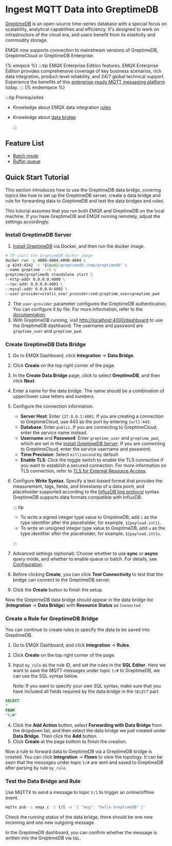 # Ingest MQTT Data into GreptimeDB

[GreptimeDB](https://github.com/GreptimeTeam/greptimedb) is an open-source time-series database with a special focus on scalability, analytical capabilities and efficiency. It's designed to work on infrastructure of the cloud era, and users benefit from its elasticity and commodity storage.

EMQX now supports connection to mainstream versions of GreptimeDB, GreptimeCloud or GreptimeDB Enterprise.

{% emqxce %}
:::tip
EMQX Enterprise Edition features. EMQX Enterprise Edition provides comprehensive coverage of key business scenarios, rich data integration, product-level reliability, and 24/7 global technical support. Experience the benefits of this [enterprise-ready MQTT messaging platform](https://www.emqx.com/en/try?product=enterprise) today.
:::
{% endemqxce %}

:::tip Prerequisites

- Knowledge about EMQX data integration [rules](./rules.md)

- Knowledge about [data bridge](./data-bridges.md)

  :::

## Feature List

- [Batch mode](./data-bridges.md#batch-mode)
- [Buffer queue](./data-bridges.md#buffer-queue)

<!--[Configuration parameters](#Configuration)-->

## Quick Start Tutorial

This section introduces how to use the GreptimeDB data bridge, covering topics like how to set up the GreptimeDB server, create a data bridge and rule for forwarding data to GreptimeDB and test the data bridges and rules.

This tutorial assumes that you run both EMQX and GreptimeDB on the local machine. If you have GreptimeDB and EMQX running remotely, adjust the settings accordingly.

### Install GreptimeDB Server

1. [Install GreptimeDB](https://greptime.com/download) via Docker, and then run the docker image.

```bash
# TO start the GreptimeDB docker image
docker run -p 4000-4004:4000-4004 \
-p 4242:4242 -v "$(pwd)/greptimedb:/tmp/greptimedb" \
--name greptime --rm \
greptime/greptimedb standalone start \
--http-addr 0.0.0.0:4000 \
--rpc-addr 0.0.0.0:4001 \
--mysql-addr 0.0.0.0:4002 \
--user-provider=static_user_provider:cmd:greptime_user=greptime_pwd

```

2. The `user-provider` parameter configures the GreptimeDB authentication. You can configure it by file. For more information, refer to the [documentation](https://docs.greptime.com/user-guide/clients/authentication#authentication).
3. With GreptimeDB running, visit [http://localhost:4000/dashboard](http://localhost:4000/dashboard) to use the GreptimeDB dashbaord. The username and password are `greptime_user` and `greptime_pwd`.

### Create GreptimeDB Data Bridge

1. Go to EMQX Dashboard, click **Integration** -> **Data Bridge**.

2. Click **Create** on the top right corner of the page.

3. In the **Create Data Bridge** page, click to select **GreptimeDB**, and then click **Next**.

4. Enter a name for the data bridge. The name should be a combination of upper/lower case letters and numbers. 

5. Configure the connection information.

   - **Server Host**: Enter `127.0.0.1:4001`. If you are creating a connection to GreptimeCloud, use 443 as the port by entering `{url}:443`.
   - **Database**: Enter `public`. If you are connecting to GreptimeCloud, enter the service name instead.
   - **Username** and **Password**: Enter `greptime_user` and `greptime_pwd`, which are set in the [Install GreptimeDB Server](#install-greptimedb-server). If you are connecting to GreptimeCloud, enter the service username and password.
   - **Time Precision**: Select `millisecond` by default. 
   - **Enable TLS**: Click the toggle switch to enable the TLS connection if you want to establish a secured connection. For more information on TLS connection, refer to [TLS for External Resource Access](../network/overview.md#tls-for-external-resource-access).

6. Configure **Write Syntax**. Specify a text-based format that provides the measurement, tags, fields, and timestamp of a data point, and placeholder supported according to the [InfluxDB line protocol](https://docs.influxdata.com/influxdb/v2.3/reference/syntax/line-protocol/) syntax. GreptimeDB supports data formats compatible with InfluxDB. <!--Select the data format as **JSON** or **Line Protocol**,-->

   <!--For **JSON** format, define data parsing method, including **Measurement**, **Timestamp**, **Fields,** and **Tags**. Note: All key values can be variables and you can also follow the [InfluxDB line protocol](https://docs.influxdata.com/influxdb/v2.5/reference/syntax/line-protocol/) to set them.-->

   <!--For **Line Protocol** format, specify a text-based format that provides the measurement, tags, fields, and timestamp of a data point, and placeholder supported according to the [InfluxDB line protocol](https://docs.influxdata.com/influxdb/v2.3/reference/syntax/line-protocol/) syntax.-->

   ::: tip

   - To write a signed integer type value to GreptimeDB, add `i` as the type identifier after the placeholder, for example, `${payload.int}i`.
   - To write an unsigned integer type value to GreptimeDB, add `u` as the type identifier after the placeholder, for example, `${payload.int}u`. 

   :::

7. Advanced settings (optional): Choose whether to use **sync** or **async** query mode, and whether to enable queue or batch. For details, see [Configuration](./data-bridges.md).

8. Before clicking **Create**, you can click **Test Connectivity** to test that the bridge can connect to the GreptimeDB server.

9. Click the **Create** button to finish the setup.

Now the GreptimeDB data bridge should appear in the data bridge list (**Integration** -> **Data Bridge**) with **Resource Status** as `Connected`.

### Create a Rule for GreptimeDB Bridge

You can continue to create rules to specify the data to be saved into GreptimeDB.

1. Go to EMQX Dashboard, and click **Integration** -> **Rules**.

2. Click **Create** on the top right corner of the page.

3. Input `my_rule` as the rule ID, and set the rules in the **SQL Editor**. Here we want to save the MQTT messages under topic `t/#`  to GreptimeDB, we can use the SQL syntax below. 

   Note: If you want to specify your own SQL syntax, make sure that you have included all fields required by the data bridge in the `SELECT` part.

  ```sql
SELECT
  *
FROM
  "t/#"
  ```

4. Click the **Add Action** button, select **Forwarding with Data Bridge** from the dropdown list, and then select the data bridge we just created under **Data Bridge**. Then click the **Add** button.
5. Click **Create** at the page bottom to finish the creation.

Now a rule to forward data to GreptimeDB via a GreptimeDB bridge is created. You can click **Integration** -> **Flows** to view the topology. It can be seen that the messages under topic `t/#`  are sent and saved to GreptimeDB after parsing by rule  `my_rule`.

### Test the Data Bridge and Rule

Use MQTTX  to send a message to topic  `t/1`  to trigger an online/offline event.

```bash
mqttx pub -i emqx_c -t t/1 -m '{ "msg": "hello GreptimeDB" }'
```

Check the running status of the data bridge, there should be one new incoming and one new outgoing message.

In the GreptimeDB dashboard, you can confirm whether the message is written into the GreptimeDB via `SQL`.